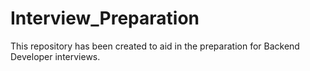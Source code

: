 # Interview_Preparation
This repository has been created to aid in the preparation for Backend Developer interviews.
